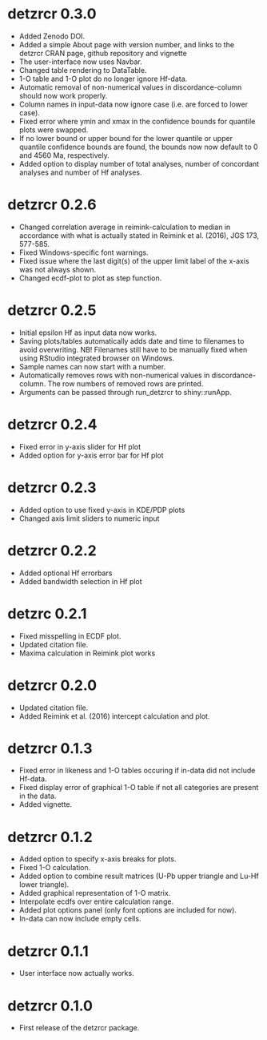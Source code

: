 # detzrcr 0.3.0
* Added Zenodo DOI.
* Added a simple About page with version number, and links to the detzrcr CRAN
page, github repository and vignette
* The user-interface now uses Navbar.
* Changed table rendering to DataTable.
* 1-O table and 1-O plot do no longer ignore Hf-data. 
* Automatic removal of non-numerical values in discordance-column should now
work properly.
* Column names in input-data now ignore case (i.e. are forced to lower case).
* Fixed error where ymin and xmax in the confidence bounds for quantile plots
were swapped.
* If no lower bound or upper bound for the lower quantile or upper quantile
confidence bounds are found, the bounds now now default to 0 and 4560 Ma,
respectively.
* Added option to display number of total analyses, number of concordant
analyses and number of Hf analyses.

# detzrcr 0.2.6
* Changed correlation average in reimink-calculation to median in accordance
  with what is actually stated in Reimink et al. (2016), JGS 173, 577-585.
* Fixed Windows-specific font warnings.
* Fixed issue where the last digit(s) of the upper limit label of the x-axis was
  not always shown.
* Changed ecdf-plot to plot as step function.

# detzrcr 0.2.5
* Initial epsilon Hf as input data now works.
* Saving plots/tables automatically adds date and time to filenames to avoid
  overwriting. NB! Filenames still have to be manually fixed when using RStudio
  integrated browser on Windows.
* Sample names can now start with a number.
* Automatically removes rows with non-numerical values in discordance-column.
  The row numbers of removed rows are printed.
* Arguments can be passed through run_detzrcr to shiny::runApp.

# detzrcr 0.2.4
* Fixed error in y-axis slider for Hf plot
* Added option for y-axis error bar for Hf plot

# detzrcr 0.2.3
* Added option to use fixed y-axis in KDE/PDP plots
* Changed axis limit sliders to numeric input

# detzrcr 0.2.2
* Added optional Hf errorbars
* Added bandwidth selection in Hf plot

# detzrc 0.2.1
* Fixed misspelling in ECDF plot.
* Updated citation file.
* Maxima calculation in Reimink plot works

# detzrcr 0.2.0
* Updated citation file.
* Added Reimink et al. (2016) intercept calculation and plot.

# detzrcr 0.1.3
* Fixed error in likeness and 1-O tables occuring if in-data did not include
Hf-data.
* Fixed display error of graphical 1-O table if not all categories are present
in the data.
* Added vignette.

# detzrcr 0.1.2
* Added option to specify x-axis breaks for plots.
* Fixed 1-O calculation.
* Added option to combine result matrices (U-Pb upper triangle and Lu-Hf lower
triangle).
* Added graphical representation of 1-O matrix.
* Interpolate ecdfs over entire calculation range.
* Added plot options panel (only font options are included for now).
* In-data can now include empty cells.

# detzrcr 0.1.1
* User interface now actually works.

# detzrcr 0.1.0
* First release of the detzrcr package.
